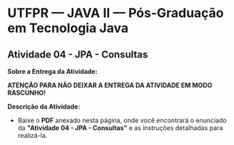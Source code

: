 # UTFPR — JAVA II — Pós-Graduação em Tecnologia Java

## Atividade 04 - JPA - Consultas

**Sobre a Entrega da Atividade:**

**ATENÇÃO PARA NÃO DEIXAR A ENTREGA DA ATIVIDADE EM MODO RASCUNHO!**

**Descrição da Atividade:**
- Baixe o **PDF** anexado nesta página, onde você encontrará o enunciado da **"Atividade 04 - JPA - Consultas"** e as instruções detalhadas para realizá-la.